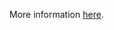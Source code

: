 More information [here](https://docs.bridgecrew.io/docs/ensure-alibaba-cloud-kubernetes-node-pools-are-set-to-auto-repair).
